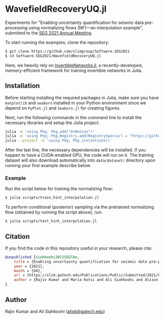# WavefieldRecoveryUQ.jl

Experiments for "Enabling uncertainty quantification for seismic data pre-processing using normalizing flows (NF)—an interpolation example", submitted to the [SEG 2021 Annual Meeting](https://seg.org/AM/).

To start running the examples, clone the repository:

```bash
$ git clone https://github.com/slimgroup/Software.SEG2021
$ cd Software.SEG2021/WavefieldRecoveryUQ.jl
```

Here, we heavily rely on [InvertibleNetworks.jl](https://github.com/slimgroup/InvertibleNetworks.jl), a recently-developed, memory-efficient framework for training invertible networks in Julia.

## Installation

Before starting installing the required packages in Julia, make sure you have `matplotlib` and `seaborn` installed in your Python environment since we depend on `PyPlot.jl` and `Seaborn.jl` for creating figures.

Next, run the following commands in the command line to install the necessary libraries and setup the Julia project:

```bash
julia -e 'using Pkg; Pkg.add("DrWatson")'
julia -e 'using Pkg; Pkg.Registry.add(RegistrySpec(url = "https://github.com/slimgroup/SLIMregistryJL.git"))'
julia --project -e 'using Pkg; Pkg.instantiate()'
```

After the last line, the necessary dependencies will be installed. If you happen to have a CUDA-enabled GPU, the code will run on it. The training dataset will also download automatically into `data/dataset/` directory upon running your first example describe below.

### Example

Run the script below for training the normalizing flow:

```bash
$ julia scripts/train_hint_interpolation.jl
```

To perform conditional (posterior) sampling via the pretrained normalizing flow (obtained by running the script above), run:

```bash
$ julia scripts/test_hint_interpolation.jl
```

## Citation

If you find the code in this repository useful in your research, please cite:


```bibtex
@unpublished {siahkoohi2021SEGlbe,
    title = {Enabling uncertainty quantification for seismic data pre-processing using normalizing flows (NF){\textemdash}an interpolation example},
    year = {2021},
    month = {04},
    url = {https://slim.gatech.edu/Publications/Public/Submitted/2021/kumar2021SEGeuq/kumar2021SEGeuq.pdf},
    author = {Rajiv Kumar and Maria Kotsi and Ali Siahkoohi and Alison Malcolm}
}
```


## Author

Rajiv Kumar and Ali Siahkoohi (alisk@gatech.edu)
